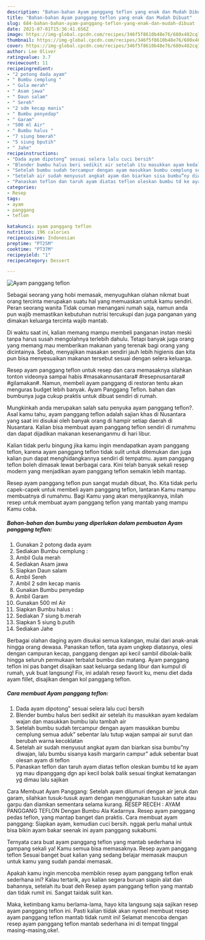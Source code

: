 ```yaml
---
description: "Bahan-bahan Ayam panggang teflon yang enak dan Mudah Dibuat"
title: "Bahan-bahan Ayam panggang teflon yang enak dan Mudah Dibuat"
slug: 684-bahan-bahan-ayam-panggang-teflon-yang-enak-dan-mudah-dibuat
date: 2021-07-01T15:36:41.656Z
image: https://img-global.cpcdn.com/recipes/346f5f8610b48e76/680x482cq70/ayam-panggang-teflon-foto-resep-utama.jpg
thumbnail: https://img-global.cpcdn.com/recipes/346f5f8610b48e76/680x482cq70/ayam-panggang-teflon-foto-resep-utama.jpg
cover: https://img-global.cpcdn.com/recipes/346f5f8610b48e76/680x482cq70/ayam-panggang-teflon-foto-resep-utama.jpg
author: Lee Oliver
ratingvalue: 3.7
reviewcount: 11
recipeingredient:
- "2 potong dada ayam"
- " Bumbu cemplung "
- " Gula merah"
- " Asam jawa"
- " Daun salam"
- " Sereh"
- "2 sdm kecap manis"
- " Bumbu penyedap"
- " Garam"
- "500 ml Air"
- " Bumbu halus "
- "7 siung bmerah"
- "5 siung bputih"
- " Jahe"
recipeinstructions:
- "Dada ayam dipotong” sesuai selera lalu cuci bersih"
- "Blender bumbu halus beri sedikit air setelah itu masukkan ayam kedalam wajan dan masukkan bumbu lalu tambah air"
- "Setelah bumbu sudah tercampur dengan ayam masukkan bumbu cemplung semua aduk” sebentar lalu tutup wajan sampai air surut dan berubah warna kecoklatan"
- "Setelah air sudah menyusut angkat ayam dan biarkan sisa bumbu”ny diwajan, lalu bumbu sisanya kasih margarin campur” aduk sebentar buat olesan ayam di teflon"
- "Panaskan teflon dan taruh ayam diatas teflon oleskan bumbu td ke ayam yg mau dipanggang dgn api kecil bolak balik sesuai tingkat kematangan yg dimau lalu sajikan"
categories:
- Resep
tags:
- ayam
- panggang
- teflon

katakunci: ayam panggang teflon 
nutrition: 196 calories
recipecuisine: Indonesian
preptime: "PT25M"
cooktime: "PT37M"
recipeyield: "1"
recipecategory: Dessert

---
```



![Ayam panggang teflon](https://img-global.cpcdn.com/recipes/346f5f8610b48e76/680x482cq70/ayam-panggang-teflon-foto-resep-utama.jpg)

Sebagai seorang yang hobi memasak, menyuguhkan olahan nikmat buat orang tercinta merupakan suatu hal yang memuaskan untuk kamu sendiri. Peran seorang  wanita Tidak cuman menangani rumah saja, namun anda pun wajib memastikan kebutuhan nutrisi tercukupi dan juga panganan yang dimakan keluarga tercinta wajib mantab.

Di waktu  saat ini, kalian memang mampu membeli panganan instan meski tanpa harus susah mengolahnya terlebih dahulu. Tetapi banyak juga orang yang memang mau memberikan makanan yang terenak bagi orang yang dicintainya. Sebab, menyajikan masakan sendiri jauh lebih higienis dan kita pun bisa menyesuaikan makanan tersebut sesuai dengan selera keluarga. 

Resep ayam panggang teflon untuk resep dan cara memasaknya silahkan tonton videonya sampai habis #masakannusantara# #resepnusantara# #gilamakan#. Namun, membeli ayam panggang di restoran tentu akan menguras budget lebih banyak. Ayam Panggang Teflon. bahan dan bumbunya juga cukup praktis untuk dibuat sendiri di rumah.

Mungkinkah anda merupakan salah satu penyuka ayam panggang teflon?. Asal kamu tahu, ayam panggang teflon adalah sajian khas di Nusantara yang saat ini disukai oleh banyak orang di hampir setiap daerah di Nusantara. Kalian bisa membuat ayam panggang teflon sendiri di rumahmu dan dapat dijadikan makanan kesenanganmu di hari libur.

Kalian tidak perlu bingung jika kamu ingin mendapatkan ayam panggang teflon, karena ayam panggang teflon tidak sulit untuk ditemukan dan juga kalian pun dapat menghidangkannya sendiri di tempatmu. ayam panggang teflon boleh dimasak lewat berbagai cara. Kini telah banyak sekali resep modern yang menjadikan ayam panggang teflon semakin lebih mantap.

Resep ayam panggang teflon pun sangat mudah dibuat, lho. Kita tidak perlu capek-capek untuk membeli ayam panggang teflon, lantaran Kamu mampu membuatnya di rumahmu. Bagi Kamu yang akan menyajikannya, inilah resep untuk membuat ayam panggang teflon yang mantab yang mampu Kamu coba.

<!--inarticleads1-->

##### Bahan-bahan dan bumbu yang diperlukan dalam pembuatan Ayam panggang teflon:

1. Gunakan 2 potong dada ayam
1. Sediakan  Bumbu cemplung :
1. Ambil  Gula merah
1. Sediakan  Asam jawa
1. Siapkan  Daun salam
1. Ambil  Sereh
1. Ambil 2 sdm kecap manis
1. Gunakan  Bumbu penyedap
1. Ambil  Garam
1. Gunakan 500 ml Air
1. Siapkan  Bumbu halus :
1. Sediakan 7 siung b.merah
1. Siapkan 5 siung b.putih
1. Sediakan  Jahe


Berbagai olahan daging ayam disukai semua kalangan, mulai dari anak-anak hingga orang dewasa. Panaskan teflon, tata ayam ungkep diatasnya, olesi dengan campuran kecap, panggang dengan api kecil sambil dibolak-balik hingga seluruh permukaan terbalut bumbu dan matang. Ayam panggang teflon ini pas banget disajikan saat keluarga sedang libur dan kumpul di rumah, yuk buat langsung! Fix, ini adalah resep favorit ku, menu diet dada ayam fillet, disajikan dengan kol panggang teflon. 

<!--inarticleads2-->

##### Cara membuat Ayam panggang teflon:

1. Dada ayam dipotong” sesuai selera lalu cuci bersih
1. Blender bumbu halus beri sedikit air setelah itu masukkan ayam kedalam wajan dan masukkan bumbu lalu tambah air
1. Setelah bumbu sudah tercampur dengan ayam masukkan bumbu cemplung semua aduk” sebentar lalu tutup wajan sampai air surut dan berubah warna kecoklatan
1. Setelah air sudah menyusut angkat ayam dan biarkan sisa bumbu”ny diwajan, lalu bumbu sisanya kasih margarin campur” aduk sebentar buat olesan ayam di teflon
1. Panaskan teflon dan taruh ayam diatas teflon oleskan bumbu td ke ayam yg mau dipanggang dgn api kecil bolak balik sesuai tingkat kematangan yg dimau lalu sajikan


Cara Membuat Ayam Panggang: Setelah ayam dilumuri dengan air jeruk dan garam, silahkan tusuk-tusuk ayam dengan menggunakan tusukan sate atau garpu dan diamkan sementara selama kurang. RESEP RECEH : AYAM PANGGANG TEFLON Dengan Bumbu Ala Kadarnya. Resep ayam panggang pedas teflon, yang mantap banget dan praktis. Cara membuat ayam panggang: Siapkan ayam, kemudian cuci bersih. nggak perlu mahal untuk bisa bikin ayam bakar seenak ini ayam panggang sukabumi. 

Ternyata cara buat ayam panggang teflon yang mantab sederhana ini gampang sekali ya! Kamu semua bisa memasaknya. Resep ayam panggang teflon Sesuai banget buat kalian yang sedang belajar memasak maupun untuk kamu yang sudah pandai memasak.

Apakah kamu ingin mencoba membikin resep ayam panggang teflon enak sederhana ini? Kalau tertarik, ayo kalian segera buruan siapin alat dan bahannya, setelah itu buat deh Resep ayam panggang teflon yang mantab dan tidak rumit ini. Sangat taidak sulit kan. 

Maka, ketimbang kamu berlama-lama, hayo kita langsung saja sajikan resep ayam panggang teflon ini. Pasti kalian tiidak akan nyesel membuat resep ayam panggang teflon mantab tidak rumit ini! Selamat mencoba dengan resep ayam panggang teflon mantab sederhana ini di tempat tinggal masing-masing,oke!.

